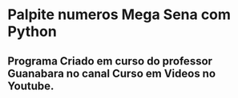 # Palpite numeros Mega Sena com Python

## Programa Criado em curso do professor Guanabara no canal Curso em Videos no Youtube.
